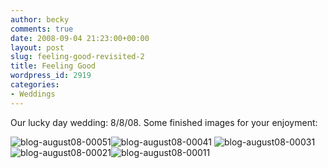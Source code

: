 ```yaml
---
author: becky
comments: true
date: 2008-09-04 21:23:00+00:00
layout: post
slug: feeling-good-revisited-2
title: Feeling Good
wordpress_id: 2919
categories:
- Weddings
---
```


Our lucky day wedding: 8/8/08. Some finished images for your enjoyment:


![blog-august08-00051](http://blog.beckyjenson.com/wp-content/uploads/2009/02/blog-august08-000511.jpg)![blog-august08-00041](http://blog.beckyjenson.com/wp-content/uploads/2009/02/blog-august08-000411.jpg) ![blog-august08-00031](http://blog.beckyjenson.com/wp-content/uploads/2009/02/blog-august08-000311.jpg)![blog-august08-00021](http://blog.beckyjenson.com/wp-content/uploads/2009/02/blog-august08-000211.jpg)![blog-august08-00011](http://blog.beckyjenson.com/wp-content/uploads/2009/02/blog-august08-000111.jpg)
